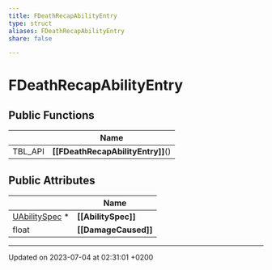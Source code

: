 ```yaml
---
title: FDeathRecapAbilityEntry
type: struct
aliases: FDeathRecapAbilityEntry
share: false

---
```


# FDeathRecapAbilityEntry





## Public Functions

|                | Name           |
| -------------- | -------------- |
| TBL_API | **[[FDeathRecapAbilityEntry]]**() |

## Public Attributes

|                | Name           |
| -------------- | -------------- |
| [UAbilitySpec](/docs/SDK/Source/Classes/classUAbilitySpec.md) * | **[[AbilitySpec]]**  |
| float | **[[DamageCaused]]**  |

-------------------------------

Updated on 2023-07-04 at 02:31:01 +0200